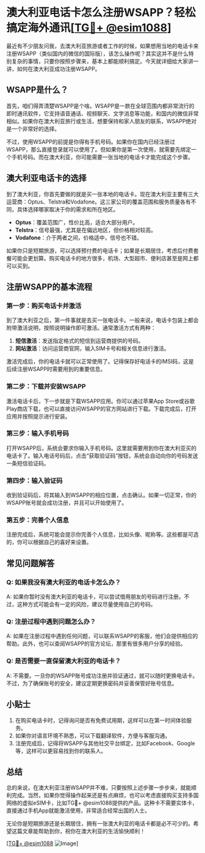 # 澳大利亚电话卡怎么注册WSAPP？轻松搞定海外通讯[[TG💪+ @esim1088](https://t.me/s/esim1088)]

最近有不少朋友问我，去澳大利亚旅游或者工作的时候，如果想用当地的电话卡来注册WSAPP（类似国内的微信的国际版），该怎么操作呢？其实这并不是什么特别复杂的事情，只要你按照步骤来，基本上都能顺利搞定。今天就详细给大家讲一讲，如何在澳大利亚成功注册WSAPP。

## WSAPP是什么？

首先，咱们得弄清楚WSAPP是个啥。WSAPP是一款在全球范围内都非常流行的即时通讯软件，它支持语音通话、视频聊天、文字消息等功能，和国内的微信非常相似。如果你在澳大利亚旅行或生活，想要保持和家人朋友的联系，WSAPP绝对是一个非常好的选择。

不过，使用WSAPP的前提是你得有手机号码。如果你在国内已经注册过WSAPP，那么直接登录就可以使用了。但如果你是第一次使用，就需要先绑定一个手机号码。而在澳大利亚，你可能需要一张当地的电话卡才能完成这个步骤。

## 澳大利亚电话卡的选择

到了澳大利亚，你首先要做的就是买一张本地的电话卡。现在澳大利亚主要有三大运营商：Optus、Telstra和Vodafone。这三家公司的覆盖范围和服务质量各有不同，具体选择哪家取决于你的需求和所在地区。

- **Optus**：覆盖范围广，性价比高，适合大部分用户。
- **Telstra**：信号最强，尤其是在偏远地区，但价格相对较高。
- **Vodafone**：介于两者之间，价格适中，信号也不错。

如果你只是短期旅游，可以选择预付费的电话卡；如果是长期居住，考虑后付费套餐可能会更划算。购买电话卡的地方很多，机场、大型超市、便利店甚至是网上都可以买到。

## 注册WSAPP的基本流程

### 第一步：购买电话卡并激活

到了澳大利亚之后，第一件事就是去买一张电话卡。一般来说，电话卡包装上都会附带激活说明，按照说明操作即可激活。通常激活方式有两种：

1. **短信激活**：发送指定格式的短信到运营商提供的号码。
2. **网站激活**：访问运营商官网，输入SIM卡号和相关信息进行激活。

激活完成后，你的电话卡就可以正常使用了。记得保存好电话卡的IMSI码，这是后续注册WSAPP时需要用到的重要信息。

### 第二步：下载并安装WSAPP

激活电话卡后，下一步就是下载WSAPP应用。你可以通过苹果App Store或谷歌Play商店下载，也可以直接访问WSAPP的官方网站进行下载。下载完成后，打开应用并按照提示进行安装。

### 第三步：输入手机号码

打开WSAPP后，系统会要求你输入手机号码。这里就需要用到你在澳大利亚买的电话卡了。输入电话号码后，点击“获取验证码”按钮，系统会自动向你的号码发送一条短信验证码。

### 第四步：输入验证码

收到验证码后，将其输入到WSAPP的相应位置，点击确认。如果一切正常，你的WSAPP账号就会成功注册，并且可以开始使用了。

### 第五步：完善个人信息

注册完成后，系统可能会提示你完善个人信息，比如头像、昵称等。这些都是可选的，你可以根据自己的喜好来设置。

## 常见问题解答

### Q: 如果我没有澳大利亚的电话卡怎么办？

A: 如果你暂时没有澳大利亚的电话卡，可以尝试借用朋友的号码进行注册。不过，这种方式可能会有一定的风险，建议尽量使用自己的号码。

### Q: 注册过程中遇到问题怎么办？

A: 如果在注册过程中遇到任何问题，可以联系WSAPP的客服，他们会提供相应的帮助。此外，也可以查阅WSAPP的官方论坛，那里有很多用户分享的经验。

### Q: 是否需要一直保留澳大利亚的电话卡？

A: 不需要。一旦你的WSAPP账号成功注册并验证通过，就可以随时更换电话卡。不过，为了确保账号的安全，建议定期更换密码并妥善保管好账号信息。

## 小贴士

1. 在购买电话卡时，记得询问是否有免费试用期，这样可以在第一时间体验服务。
2. 如果你对语言环境不熟悉，可以下载翻译软件，方便与客服沟通。
3. 注册完成后，记得将WSAPP与其他社交平台绑定，比如Facebook、Google等，这样可以更容易找到你的联系人。

## 总结

总的来说，在澳大利亚注册WSAPP并不难，只要按照上述步骤一步步来，就能顺利完成。当然，如果你觉得操作起来还是有点麻烦，也可以考虑直接购买支持多国网络的虚拟eSIM卡，比如TG💪+ @esim1088提供的产品。这种卡不需要实体卡，直接通过手机App就能激活使用，非常适合经常出国的人士。

无论你是短期旅游还是长期居住，拥有一张澳大利亚的电话卡都是必不可少的。希望这篇文章能帮助到你，祝你在澳大利亚的生活愉快顺利！

[[TG💪+ @esim1088](https://t.me/s/esim1088) ![Image](https://i.postimg.cc/4NQfJmqS/Snipaste-2025-05-13-00-14-12.png)]